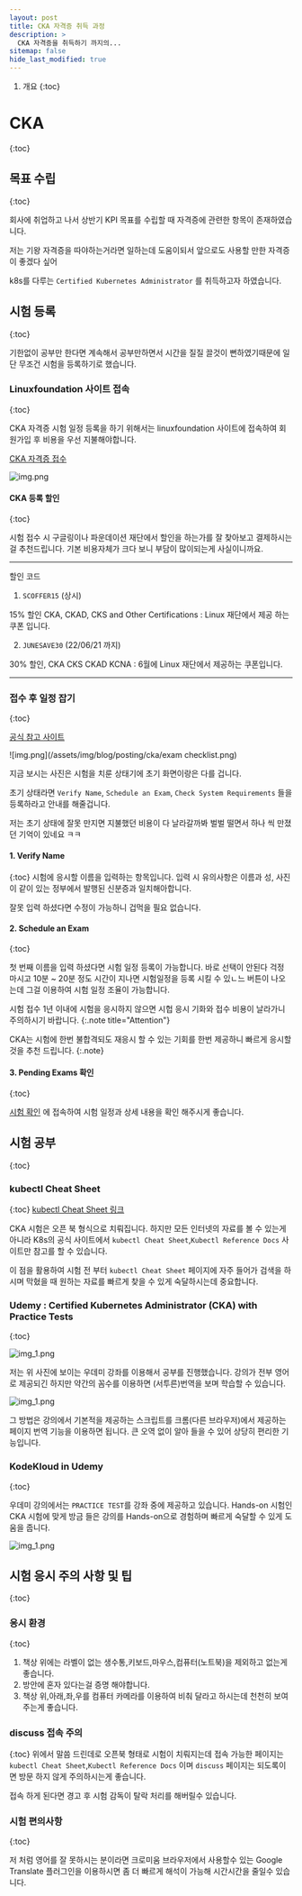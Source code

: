 ```yaml
---
layout: post
title: CKA 자격증 취득 과정
description: >
  CKA 자격증을 취득하기 까지의...
sitemap: false
hide_last_modified: true
---
```


1. 개요
{:toc}

# CKA

{:toc}

## 목표 수립

{:toc}

회사에 취업하고 나서 상반기 KPI 목표를 수립할 때 자격증에 관련한 항목이 존재하였습니다.

저는 기왕 자격증을 따야하는거라면 일하는데 도움이되서 앞으로도 사용할 만한 자격증이 좋겠다 싶어

k8s를 다루는 `Certified Kubernetes Administrator` 를 취득하고자 하였습니다.

## 시험 등록

{:toc}

기한없이 공부만 한다면 계속해서 공부만하면서 시간을 질질 끌것이 뻔하였기때문에 일단 무조건 시험을 등록하기로 했습니다.

### Linuxfoundation 사이트 접속

{:toc}

CKA 자격증 시험 일정 등록을 하기 위해서는 linuxfoundation 사이트에 접속하여 회원가입 후 비용을 우선 지불해야합니다.

[CKA 자격증 접수](https://trainingportal.linuxfoundation.org/learn/course/certified-kubernetes-administrator-cka/exam/exam)

![img.png](/assets/img/blog/posting/cka/img.png)

#### CKA 등록 할인

{:toc}


시험 접수 시 구글링이나 파운데이션 재단에서 할인을 하는가를 잘 찾아보고 결제하시는걸 추천드립니다.
기본 비용자체가 크다 보니 부담이 많이되는게 사실이니까요. 


---
할인 코드

1. `SCOFFER15` (상시)

15% 할인 CKA, CKAD, CKS and Other Certifications : Linux 재단에서 제공 하는 쿠폰 입니다.

2. `JUNESAVE30` (22/06/21 까지)

30% 할인, CKA CKS CKAD KCNA : 6월에 Linux 재단에서 제공하는 쿠폰입니다. 

---


### 접수 후 일정 잡기

{:toc}

[공식 참고 사이트](https://docs.linuxfoundation.org/tc-docs/certification/quick-guide/schedule-an-exam)

![img.png](/assets/img/blog/posting/cka/exam checklist.png)

지금 보시는 사진은 시험을 치룬 상태기에 초기 화면이랑은 다를 겁니다.

초기 상태라면 `Verify Name`, `Schedule an Exam`, `Check System Requirements` 들을 등록하라고 안내를 해줄겁니다.

저는 초기 상태에 잘못 만지면 지불했던 비용이 다 날라갈까봐 벌벌 떨면서 하나 씩 만졌던 기억이 있네요 ㅋㅋ

#### 1. Verify Name

{:toc}
 시험에 응시할 이름을 입력하는 항목입니다. 입력 시 유의사항은 이름과 성, 사진이 같이 있는 정부에서 발행된 신분증과 일치해아합니다.
 
잘못 입력 하셨다면 수정이 가능하니 겁먹을 필요 없습니다.

#### 2. Schedule an Exam

{:toc}

첫 번째 이름을 입력 하셨다면 시험 일정 등록이 가능합니다. 바로 선택이 안된다 걱정 마시고 10분 ~ 20분 정도 시간이 지나면 시험일정을 등록 시킬 수 있ㄴ느
버튼이 나오는데 그걸 이용하여 시험 일정 조율이 가능합니다.

시험 접수 1년 이내에 시험을 응시하지 않으면 시헙 응시 기화와 접수 비용이 날라가니 주의하시기 바랍니다.
{:.note title="Attention"}

CKA는 시험에 한번 불합격되도 재응시 할 수 있는 기회를 한번 제공하니 빠르게 응시할 것을 추천 드립니다.
{:.note}

#### 3. Pending Exams 확인

{:toc}

[시험 확인](https://www.examslocal.com/Candidate) 에 접속하여 시험 일정과 상세 내용을 확인 해주시게 좋습니다.

## 시험 공부

{:toc}

### kubectl Cheat Sheet

{:toc}
[kubectl Cheat Sheet 링크](https://kubernetes.io/docs/reference/kubectl/cheatsheet/)

CKA 시험은 오픈 북 형식으로 치뤄집니다. 하지만 모든 인터넷의 자료를 볼 수 있는게 아니라 K8s의 공식 사이트에서
`kubectl Cheat Sheet`,`Kubectl Reference Docs` 사이트만 참고를 할 수 있습니다.

이 점을 활용하여 시험 전 부터 `kubectl Cheat Sheet` 페이지에 자주 들어가 검색을 하시며 막혔을 때 원하는 자료를 빠르게 찾을 수 있게 숙달하시는데 
중요합니다.

### Udemy : Certified Kubernetes Administrator (CKA) with Practice Tests

{:toc}

![img_1.png](/assets/img/blog/posting/cka/img_1.png)

저는 위 사진에 보이는 우데미 강좌를 이용해서 공부를 진행했습니다. 강의가 전부 영어로 제공되긴 하지만 약간의 꼼수를
이용하면 (서투른)번역을 보며 학습할 수 있습니다.

![img_1.png](/assets/img/blog/posting/cka/takeacourse.png)

그 방법은 강의에서 기본적을 제공하는 스크립트를 크롬(다른 브라우저)에서 제공하는 페이지 번역 기능을 이용하면 됩니다.
큰 오역 없이 알아 들을 수 있어 상당히 편리한 기능입니다.

### KodeKloud in Udemy

{:toc}

우데미 강의에서는 `PRACTICE TEST`를 강좌 중에 제공하고 있습니다. Hands-on 시험인 CKA 시험에 맞게 방금 들은 강의를 Hands-on으로
경험하며 빠르게 숙달할 수 있게 도움을 줍니다.

![img_1.png](/assets/img/blog/posting/cka/kodekloud.png)


## 시험 응시 주의 사항 및 팁

{:toc}

### 응시 환경

{:toc}

1. 책상 위에는 라벨이 없는 생수통,키보드,마우스,컴퓨터(노트북)을 제외하고 없는게 좋습니다.
2. 방안에 혼자 있다는걸 증명 해야합니다.
3. 책상 위,아래,좌,우를 컴퓨터 카메라를 이용하여 비춰 달라고 하시는데 천천히 보여주는게 좋습니다.

### discuss 접속 주의

{:toc}
위에서 말씀 드린데로 오픈북 형태로 시험이 치뤄지는데 접속 가능한 페이지는 `kubectl Cheat Sheet`,`Kubectl Reference Docs` 이며 `discuss` 페이지는
되도록이면 방문 하지 않게 주의하시는게 좋습니다.

접속 하게 된다면 경고 후 시험 감독이 탈락 처리를 해버릴수 있습니다. 

### 시험 편의사항

{:toc}

저 처럼 영어를 잘 못하시는 분이라면 크로미움 브라우저에서 사용할수 있는 Google Translate 플러그인을 이용하시면 좀 더
빠르게 해석이 가능해 시간시간을 줄일수 있습니다.